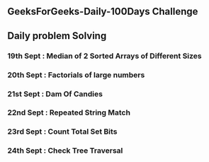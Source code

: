 ## GeeksForGeeks-Daily-100Days Challenge
## Daily problem Solving



### 19th Sept : Median of 2 Sorted Arrays of Different Sizes
### 20th Sept : Factorials of large numbers
### 21st Sept : Dam Of Candies
### 22nd Sept : Repeated String Match
### 23rd Sept : Count Total Set Bits
### 24th Sept : Check Tree Traversal
